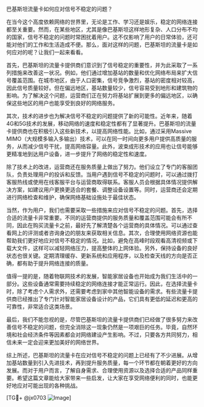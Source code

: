 巴基斯坦流量卡如何应对信号不稳定的问题？

在当今这个高度依赖网络的世界里，无论是工作、学习还是娱乐，稳定的网络连接都至关重要。然而，在某些地区，尤其是像巴基斯坦这样地形复杂、人口分布不均的国家，信号不稳定的问题时常困扰着用户。这不仅影响了用户的日常体验，还可能对他们的工作和生活造成不便。那么，面对这样的问题，巴基斯坦的流量卡是如何应对的呢？让我们一起来看看。

首先，巴基斯坦的流量卡提供商们意识到了信号稳定的重要性，并为此采取了一系列措施来改善这一状况。例如，他们通过增加基站的数量和优化网络布局来扩大信号覆盖范围。在城市地区，由于人口密集，信号竞争激烈，基站的密度相对较高，因此信号质量较好。但在偏远地区，基站数量较少，信号容易受到地形和建筑物的影响。为了解决这个问题，运营商们正在努力将基站扩展到更多的偏远地区，以确保这些地区的用户也能享受到良好的网络服务。

其次，技术的进步也为解决信号不稳定的问题提供了新的可能性。近年来，随着4G和5G技术的发展，移动网络的速度和稳定性都有了显著提升。巴基斯坦的流量卡提供商也在积极引入这些新技术，以提高网络性能。比如，通过采用Massive MIMO（大规模多输入多输出）技术，可以在同一时间向更多用户提供高质量的服务，从而减少信号干扰，提高网络容量。此外，波束成形技术的应用也让信号能够更精准地到达用户设备，进一步提升了网络的稳定性和速度。

除了技术上的改进，运营商还在服务质量上做出了努力。他们设立了专门的客服团队，负责处理用户的投诉和反馈。当用户遇到信号不稳定的问题时，可以通过拨打客服热线或使用在线客服平台与运营商取得联系。客服人员会根据具体情况提供解决方案，如建议用户更换更适合的套餐、调整设备设置等。同时，运营商还会定期进行网络检查和维护，确保网络基础设施处于最佳状态。

当然，作为用户，我们也需要采取一些措施来应对信号不稳定的问题。首先，选择合适的流量卡非常重要。不同的运营商提供的服务质量和覆盖范围可能会有所不同，因此在购买流量卡之前，最好先了解清楚各个运营商的具体情况。可以通过查看网上的评测或者咨询身边的朋友来获取相关信息。其次，合理使用网络资源也能帮助我们更好地应对信号不稳定的情况。比如，避免在高峰时段观看高清视频或下载大文件，这样可以减轻网络压力，提高整体的上网体验。另外，保持设备的良好状态也很关键。定期清理缓存、更新系统和应用程序，以及检查天线的方向是否正确，都有助于提升网络连接的质量。

值得一提的是，随着物联网技术的发展，智能家居设备也开始成为我们生活中的一部分。这些设备通常需要持续稳定的网络连接才能正常运行。因此，在选择流量卡时，除了考虑个人需求外，还需要考虑到家中其他智能设备的需求。有些流量卡提供商已经推出了专门针对智能家居设备设计的产品，它们具有更低的延迟和更高的可靠性，非常适合这类场景。

最后，我们不能忽视的是，尽管巴基斯坦的流量卡提供商们已经做了很多努力来改善信号不稳定的问题，但完全消除这一现象仍然是一项艰巨的任务。毕竟，自然环境和社会经济条件等因素都会对网络建设产生影响。不过，只要各方共同努力，相信未来一定会迎来更加美好的网络世界。

综上所述，巴基斯坦的流量卡在应对信号不稳定的问题上已经有了不少进展。从增加基站数量到引入先进技术，再到提升服务质量，每一个环节都在朝着更好的方向发展。而对于用户而言，了解自身需求、合理使用资源以及选择合适的产品同样重要。希望这篇文章能给大家带来一些启发，让大家在享受网络便利的同时，也能更好地应对可能出现的各种挑战。

[TG💪+ @jx0703 ![Image](https://github.com/user-attachments/assets/dbca1d08-cadb-493c-b0ec-ad6f7a83f270)]